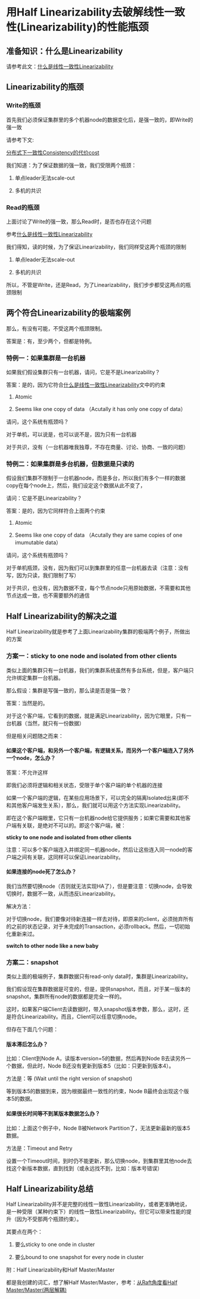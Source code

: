 # 用Half Linearizability去破解线性一致性(Linearizability)的性能瓶颈

## 准备知识：什么是Linearizability

请参考此文：[什么是线性一致性Linearizability](https://zhuanlan.zhihu.com/p/410217203)

## Linearizability的瓶颈

### Write的瓶颈

首先我们必须保证集群里的多个机器node的数据变化后，是强一致的，即Write的强一致

请参考下文:

[分布式下一致性Consistency的代价cost](https://zhuanlan.zhihu.com/p/399639015)

我们知道：为了保证数据的强一致，我们受限两个瓶颈：

1. 单点leader无法scale-out

2. 多机的共识

### Read的瓶颈

上面讨论了Write的强一致，那么Read时，是否也存在这个问题

参考[什么是线性一致性Linearizability](https://zhuanlan.zhihu.com/p/410217203)

我们得知，读的时候，为了保证Linearizability，我们同样受这两个瓶颈的限制

1. 单点leader无法scale-out

2. 多机的共识

所以，不管是Write，还是Read，为了Linearizability，我们步步都受这两点的瓶颈限制

## 两个符合Linearizability的极端案例

那么，有没有可能，不受这两个瓶颈限制。

答案是：有，至少两个，但都是特例。

### 特例一：如果集群是一台机器

如果我们假设集群只有一台机器，请问，它是不是Linearizability？

答案：是的，因为它符合[什么是线性一致性Linearizability](https://zhuanlan.zhihu.com/p/410217203)文中的约束

1. Atomic

2. Seems like one copy of data （Acutally it has only one copy of data）

请问，这个系统有瓶颈吗？

对于单机，可以说是，也可以说不是，因为只有一台机器

对于共识，没有（一台机器唯我独尊，不存在商量、讨论、协商、一致的问题）

### 特例二：如果集群是多台机器，但数据是只读的

假设我们集群不限制于一台机器node，而是多台，所以我们有多个一样的数据copy在每个node上，然后，我们设定这个数据从此不变了，

请问：它是不是Linearizability？

答案：是的，因为它同样符合上面两个约束

1. Atomic

2. Seems like one copy of data （Acutally they are same copies of one imumutable data）

请问，这个系统有瓶颈吗？

对于单机瓶颈，没有，因为我们可以到集群里的任意一台机器去读（注意：没有写，因为只读，我们限制了写）

对于共识，也没有，因为数据不变，每个节点node只用原始数据，不需要和其他节点达成一致，也不需要额外的通信

## Half Linearizability的解决之道

Half Linearizability就是参考了上面Linearizability集群的极端两个例子，所做出的方案

### 方案一：sticky to one node and isolated from other clients

类似上面的集群只有一台机器，我们的集群系统虽然有多台系统，但是，客户端只允许绑定集群一台机器。

那么假设：集群是写强一致的，那么读是否是强一致？

答案：当然是的。

对于这个客户端，它看到的数据，就是满足Linearizability，因为它眼里，只有一台机器（当然，就只有一份数据）

但是相关问题随之而来：

#### 如果这个客户端，和另外一个客户端，有逻辑关系，而另外一个客户端连入了另外一个node，怎么办？

答案：不允许这样

即我们必须将逻辑和相关状态，受限于单个客户端的单个机器的连接

如果一个客户端的逻辑，在某些应用场景下，可以完全的隔离Isolated出来(即不和其他客户端发生关系），那么，我们就可以用这个方法实现Linearizability。

即在这个客户端眼里，它只有一台机器node给它提供服务；如果它需要和其他客户端有关联，是绝对不可以的。即这个客户端，被：

**sticky to one node and isolated from other clients**

注意：可以多个客户端连入并绑定同一机器node，然后让这些连入同一node的客户端之间有关联，这同样可以保证Linearizability。

#### 如果连接的node死了怎么办？

我们当然要切换node（否则就无法实现HA了），但是要注意：切换node，会导致切换时，数据不一致，从而违反Linearizability。

解决方法：

对于切换node，我们要像对待新连接一样去对待，即原来的client，必须抛弃所有的之前的状态记录，对于未完成的Transaction，必须rollback。然后，一切初始化重新来过。

**switch to other node like a new baby**

### 方案二：snapshot

类似上面的极端例子，集群数据只有read-only data时，集群是Linearizability。

我们假设现在集群数据是可变的，但是，提供snapshot，而且，对于某一版本的snapshot，集群所有node的数据都是完全一样的。

这时，如果客户端Client去读数据时，带入snapshot版本参数，那么，这时，还是符合Linearizability。而且，Client可以任意切换node。

但存在下面几个问题：

#### 版本滞后怎么办？

比如：Client到Node A，读版本version=5的数据，然后再到Node B去读另外一个数据，但此时，Node B还没有更新到版本5（比如：只更新到版本4）。

方法是：等 (Wait until the right version of snapshot)

等到版本5的数据到来，因为根据最终一致性的约束，Node B最终会出现这个版本5的数据。

#### 如果很长时间等不到某版本数据怎么办？

比如：上面这个例子中，Node B被Network Partition了，无法更新最新的版本5数据。

方法是：Timeout and Retry

设置一个Timeout时间，到时仍不能更新，那么切换node，到集群里其他node去找这个新版本数据，直到找到（或永远找不到，比如：版本号错误）

## Half Linearizability总结

Half Linearizability并不是完整的线性一致性Linearizability，或者更准确地说，是一种受限（某种约束下）的线性一致性Linearizability。但它可以带来性能的提升（因为不受那两个瓶颈约束）。

其要点在两个：

1. 要么sticky to one onde in cluster

2. 要么bound to one snapshot for every node in cluster

附：Half Linearizability和Half Master/Master

都是我创建的词汇，想了解Half Master/Master，参考：[从Raft角度看Half Master/Master(两层解耦)](https://zhuanlan.zhihu.com/p/407603154)


